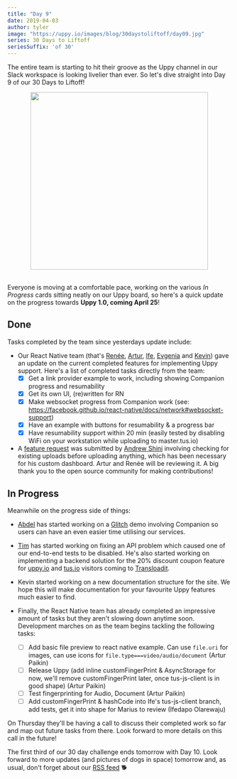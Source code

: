 ```yaml
---
title: "Day 9"
date: 2019-04-03
author: tyler
image: "https://uppy.io/images/blog/30daystoliftoff/day09.jpg"
series: 30 Days to Liftoff
seriesSuffix: 'of 30'
---
```


The entire team is starting to hit their groove as the Uppy channel in our Slack workspace is looking livelier than ever. So let's dive straight into Day 9 of our 30 Days to Liftoff!

<center><img width="400" src="/images/blog/30daystoliftoff/day09.jpg"><br /><br /></center>

Everyone is moving at a comfortable pace, working on the various *In Progress* cards sitting neatly on our Uppy board, so here's a quick update on the progress towards **Uppy 1.0, coming April 25**!


## Done

Tasks completed by the team since yesterdays update include:

- Our React Native team (that's [Renée](https://github.com/goto-bus-stop), [Artur](https://github.com/arturi), [Ife](https://github.com/ifedapoolarewaju), [Evgenia](https://github.com/lakesare) and [Kevin](https://github.com/kvz)) gave an update on the current completed features for implementing Uppy support. Here's a list of completed tasks directly from the team:
    - [x] Get a link provider example to work, including showing Companion progress and resumability
    - [x] Get its own UI, (re)written for RN
    - [x] Make websocket progress from Companion work (see: https://facebook.github.io/react-native/docs/network#websocket-support)
    - [x] Have an example with buttons for resumability & a progress bar
    - [x] Have resumability support within 20 min (easily tested by disabling WiFi on your workstation while uploading to master.tus.io)

- A [feature request](https://github.com/transloadit/uppy/pull/1367) was submitted by [Andrew Shini](https://github.com/superandrew213) involving checking for existing uploads before uploading anything, which has been necessary for his custom dashboard. Artur and Renée will be reviewing it. A big thank you to the open source community for making contributions!

## In Progress

Meanwhile on the progress side of things:

- [Abdel](https://github.com/Kiloreux) has started working on a [Glitch](https://glitch.com/) demo involving Companion so users can have an even easier time utilising our services.

- [Tim](https://github.com/tim-kos) has started working on fixing an API problem which caused one of our end-to-end tests to be disabled. He's also started working on implementing a backend solution for the 20% discount coupon feature for [uppy.io](https://uppy.io/) and [tus.io](https://tus.io/) visitors coming to [Transloadit](https://transloadit.com/).

- Kevin started working on a new documentation structure for the site. We hope this will make documentation for your favourite Uppy features much easier to find.

- Finally, the React Native team has already completed an impressive amount of tasks but they aren't slowing down anytime soon. Development marches on as the team begins tackling the following tasks:
    - [ ] Add basic file preview to react native example. Can use `file.uri` for images, can use icons for `file.type===video/audio/document` (Artur Paikin)
    - [ ] Release Uppy (add inline customFingerPrint & AsyncStorage for now, we'll remove customFingerPrint later, once tus-js-client is in good shape) (Artur Paikin)
    - [ ] Test fingerprinting for Audio, Document (Artur Paikin)
    - [ ] Add customFingerPrint & hashCode into Ife's tus-js-client branch, add tests, get it into shape for Marius to review (Ifedapo Olarewaju)

On Thursday they'll be having a call to discuss their completed work so far and map out future tasks from there. Look forward to more details on this call in the future!

The first third of our 30 day challenge ends tomorrow with Day 10. Look forward to more updates (and pictures of dogs in space) tomorrow and, as usual, don't forget about our [RSS feed](https://uppy.io/atom.xml) :dog2: